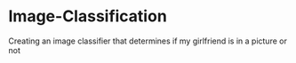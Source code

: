 # Image-Classification
Creating an image classifier that determines if my girlfriend is in a picture or not
